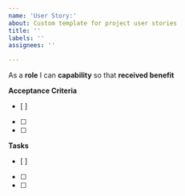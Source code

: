 ```yaml
---
name: 'User Story:'
about: Custom template for project user stories
title: ''
labels: ''
assignees: ''

---
```


As a **role** I can **capability** so that **received benefit**

**Acceptance Criteria**
- [ ]
- [ ]
- [ ]

**Tasks**
- [ ]
- [ ]
- [ ]
